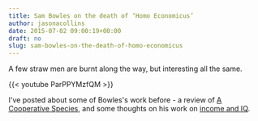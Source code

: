 ```yaml
---
title: Sam Bowles on the death of ‘Homo Economicus’
author: jasonacollins
date: 2015-07-02 09:00:19+00:00
draft: no
slug: sam-bowles-on-the-death-of-homo-economicus
---
```


A few straw men are burnt along the way, but interesting all the same.

{{< youtube ParPPYMzfQM >}}

I've posted about some of Bowles's work before - a review of [A Cooperative Species](https://www.jasoncollins.blog/bowles-and-gintiss-a-cooperative-species/), and some thoughts on his work on [income and IQ](https://www.jasoncollins.blog/income-and-iq/).
